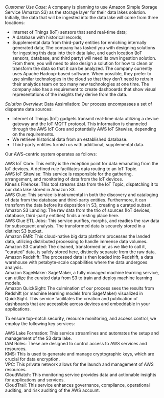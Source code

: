 *Customer Use Case:* A company is planning to use Amazon Simple Storage Service (Amazon S3) as the storage layer for their data lakes solution. Initially, the data that will be ingested into the data lake will come from three locations:
- Internet of Things (IoT) sensors that send real-time data;
- A database with historical records;
- Supplemental data from third-party entities for enriching internally generated data;
The company has tasked you with designing solutions for ingesting this data into their data lake, and each location (IoT sensors, database, and third party) will need its own ingestion solution. From there, you will need to also design a solution for how to clean or transform the data so that it can be analyzed. The company currently uses Apache Hadoop-based software. When possible, they prefer to use similar technologies in the cloud so that they don’t need to retrain their analytics team on too many new technologies at one time. The company also has a requirement to create dashboards that show visual representations of the insights they derive from the data.

*Solution Overview:*
Data Assimilation: Our process encompasses a set of disparate data sources:
- Internet of Things (IoT) gadgets transmit real-time data utilizing a device gateway and the IoT MQTT protocol. This information is channeled through the AWS IoT Core and potentially AWS IoT Sitewise, depending on the requirements.
- We retrieve historical data from an established database.
- Third-party entities furnish us with additional, supplemental data.

Our AWS-centric system operates as follows: 

AWS IoT Core: This entity is the reception point for data emanating from the IoT devices. A defined rule facilitates data routing to an IoT Topic.       
AWS IoT Sitewise: This service is responsible for the gathering, arrangement, and monitoring of data from the IoT devices.      
Kinesis Firehose: This tool streams data from the IoT Topic, dispatching it to our data lake stored in Amazon S3.      
AWS Glue: This service is instrumental in both the discovery and cataloging of data from the database and third-party entities. Furthermore, it can transform the data before its deposition in S3, creating a curated subset.      
Amazon S3 Landing: The raw data from the trio of sources (IoT devices, database, third-party entities) finds a resting place here.      
AWS Glue ETL Jobs: This service purifies, morphs, and readies the raw data for subsequent analysis. The transformed data is securely stored in a distinct S3 bucket.      
Amazon EMR: This cloud-native big data platform processes the landed data, utilizing distributed processing to handle immense data volumes.      
Amazon S3 Curated: The cleaned, transformed or, as we like to call it, "curated" data, is safely stored here, distinctly separate from the raw data.      
Amazon Redshift: The processed data is then loaded into Redshift, a data warehouse with petabyte-scale capabilities where the data undergoes analysis.      
Amazon SageMaker: SageMaker, a fully managed machine learning service, can utilize the curated data from S3 to train and deploy machine learning models.      
Amazon QuickSight: The culmination of our process sees the results from Redshift (or machine learning models from SageMaker) visualized in QuickSight. This service facilitates the creation and publication of dashboards that are accessible across devices and embeddable in your applications.      

To ensure top-notch security, resource monitoring, and access control, we employ the following key services:

AWS Lake Formation: This service streamlines and automates the setup and management of the S3 data lake.      
IAM Roles: These are designed to control access to AWS services and resources.      
KMS: This is used to generate and manage cryptographic keys, which are crucial for data encryption.      
VPC: This private network allows for the launch and management of AWS resources.      
CloudWatch: This monitoring service provides data and actionable insights for applications and services.      
CloudTrail: This service enhances governance, compliance, operational auditing, and risk auditing of the AWS account.      
